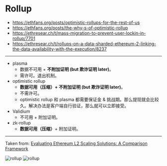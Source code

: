 # Rollup

+ https://ethfans.org/posts/optimistic-rollups-for-the-rest-of-us
+ https://ethfans.org/posts/the-why-s-of-optimistic-rollup
+ https://ethresear.ch/t/mass-migration-to-prevent-user-lockin-in-rollup/7701
+ https://ethresear.ch/t/rollups-on-a-data-sharded-ethereum-2-linking-the-data-availability-with-the-execution/8237

---

+ plasma
    * 数据不可用 + **不附加证明 (but 欺诈证明 later)**。
    * 需许可。退出机制。
+ optimistic rollup
    * **数据可用（压缩）+ 不附加证明 (but 欺诈证明 later)**。
    * 不需许可。
    * optimistic rollup 和 plasma 都需要保证金 & 挑战期。那么提现就会比较久。解决办法是客户端自行验证，那么就可以立即接受。
+ Validium
    * 不可用 + 附加证明。
+ zk-rollup
    * **数据可用（压缩）**+ 附加证明。

---

Taken from: [Evaluating Ethereum L2 Scaling Solutions: A Comparison Framework](https://medium.com/matter-labs/evaluating-ethereum-l2-scaling-solutions-a-comparison-framework-b6b2f410f955)

![rollup](https://miro.medium.com/max/700/1*OKGnYwqV8IEFrZe-NRwaIQ.png)
![rollup](https://github.com/ChrisLinn/ink/raw/master/source/_posts/img/crypto/rollup.png)
